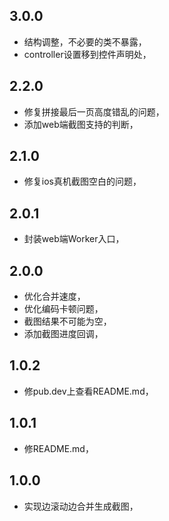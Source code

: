 

## 3.0.0

- 结构调整，不必要的类不暴露，
- controller设置移到控件声明处，

## 2.2.0

- 修复拼接最后一页高度错乱的问题，
- 添加web端截图支持的判断，

## 2.1.0

- 修复ios真机截图空白的问题，

## 2.0.1

- 封装web端Worker入口，

## 2.0.0

- 优化合并速度，
- 优化编码卡顿问题，
- 截图结果不可能为空，
- 添加截图进度回调，

## 1.0.2

-  修pub.dev上查看README.md，

## 1.0.1

-  修README.md，

## 1.0.0

-  实现边滚动边合并生成截图，
